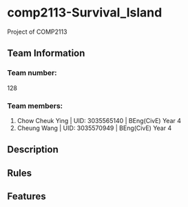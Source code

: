 # comp2113-Survival_Island
Project of COMP2113

## Team Information

### Team number: 
128

### Team members:
1. Chow Cheuk Ying | UID: 3035565140  | BEng(CivE) Year 4
2. Cheung Wang     | UID: 3035570949  | BEng(CivE) Year 4

## Description


## Rules


## Features
